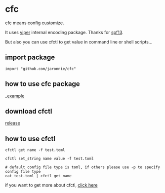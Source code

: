 # cfc

cfc means config customize.

It uses [viper](https://github.com/spf13/viper) internal encoding package. Thanks for [spf13](https://github.com/spf13).

But also you can use cfctl to get value in command line or shell scripts...

## import package

```shell
import "github.com/jaronnie/cfc"
```

## how to use cfc package

[_example](_example)

## download cfctl

[release](https://github.com/jaronnie/cfc/releases)

## how to use cfctl

```shell
cfctl get name -f test.toml

cfctl set_string name value -f test.toml

# default config file type is toml, if others please use -p to specify config file type
cat test.toml | cfctl get name
```

if you want to get more about cfctl, [click here](cmd/cfctl/README.md)

